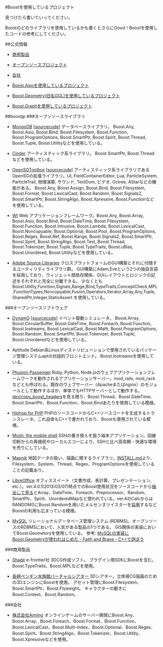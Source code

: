 #Boostを使用しているプロジェクト

見つけたら書いていってください。

Boostのどのライブラリを使用しているかも書くとさらにGood！Boostを使用したコードの参考にしてください。


##公式情報
- [商用製品](http://www.boost.org/users/uses_shrink.html)
- [オープンソースプロジェクト](http://www.boost.org/users/uses_open.html)
- [会社](http://www.boost.org/users/uses_inhouse.html)

- [Boost.Asioを使用しているプロジェクト](http://think-async.com/Asio/WhoIsUsingAsio)
- [Boost.Geometry(旧名GGL)を使用しているプロジェクト](http://trac.osgeo.org/ggl/wiki/WhoUsesGGL)
- [Boost.Graphを使用しているプロジェクト](http://www.boost.org/libs/graph/doc/users.html)


##boostjp
###オープンソースライブラリ
- [MongoDB](http://www.mongodb.org/) [[sourcecode](https://github.com/mongodb/mongo)]
データベースライブラリ。
Boost.Any, Boost.Asio, Boost.Bind, Boost.Filesystem, Boost.Function, Boost.ProgramOptions, Boost.SmartPtr, Boost.Spirit, Boost.Thread, Boost.Tuple, Boost.Utilityなどを使用している。

- [Cinder](http://libcinder.org/)
アーティスティック系ライブラリ。
Boost.SmartPtr, Boost.Threadなどを使用している。

- [OpenSGToolbox](http://www.vrac.iastate.edu/%7Edkabala/OpenSGToolbox/) [[sourcecode](https://github.com/djkabala/OpenSGToolbox)]
アーティスティック系ライブラリであるOpenSGの拡張ライブラリ。UI, FieldContainerEditor, Lua, ParticleSystem, ParticleTrail, 物理演算, サウンド, TextDom, ビデオ, Octree, AStarなどの機能がある。
Boost.Any, Boost.Assign, Boost.Bind, Boost.Filesystem, Boost.Format, Boost.LexicalCast, Boost.Random, Boost.Signals2, Boost.SmartPtr, Boost.StringAlgo, Boost.Xpressive, Boost.Functionなどを使用している。


- [Wt](http://www.webtoolkit.eu/wt/)
Web アプリケーションフレームワーク。Boost.Any, Boost.Array, Boost.Asio, Boost.Bind, Boost.DateTime, Boost.Filesystem, Boost.Function, Boost.Intrusive, Boost.Lambda, Boost.LexicalCast, Boost.Noncopyable, Boost.Optional, Boost.Pool, Boost.ProgramOptions, Boost.Regex, Boost.Ref, Boost.Range, Boost.Signals2, Boost.SmartPtr, Boost.Spirit, Boost.StringAlgo, Boost.Test, Boost.Thread, Boost.Tokenizer, Boost.Tuple, Boost.TypeTraits, Boost.uBlas, Boost.Unordered, Boost.Utilityなどを使用している。


- [Adobe Source Libraries](http://stlab.adobe.com/group__asl__home.html)
クロスプラットフォームのGUI構築とそれに付随するユーティリティライブラリ群。
GUI構築にAdam,Eveという2つの独自言語を採用しており、ウィジェット間依存関係、GUIレイアウトとロジックの記述をそれぞれと完全に分離できる。
少なくとも Boost.Utility,Function,Signals,Range,Bind,TypeTraits,ConceptCheck,MPL,FunctionTypes,Noncopyable,Fusion,Operators,Iterator,Array,Any,Tuple,SharedPtr,Integer,StaticAssert を使用している。


###オープンソースソフトウェア

- [DynamO](http://www.marcusbannerman.co.uk/dynamo) [[sourcecode](https://github.com/toastedcrumpets/DynamO)]
イベント駆動シミュレータ。
Boost.Array, Boost.CircularBuffer, Boost.DateTime, Boost.Foreach, Boost.Function, Boost.Iostreams, Boost.LexicalCast, Boost.Math, Boost.ProgramOptions, Boost.Random, Boost.SmartPtr, Boost.Tokenizer, Boost.Tuple, Boost.Unorderedなどを使用している。


- Aptitude
Debian系Linuxディストリビューションで使用されているパッケージ管理システムaptの対話的フロントエンド。
Boost.Iostreamsを使用している。


- [Phusion Passenger](https://www.phusionpassenger.com/)
Ruby, Python, Node.jsのウェブアプリケーションフレームワークを動作されるアプリケーションサーバー。mod_rails, mod_rackなどとも呼ばれる。既存のウェブサーバー（Apacheまたはnginx）のモジュールとして動作するほか、単体でもHTTPサーバーとして動作する。
[dev/copy_boost_headers](https://github.com/phusion/passenger/blob/master/dev/copy_boost_headers)を見る限り、Boost.Thread、Boost.DateTime、Boost.SmartPtr、Boost.Function、Boost.Bindあたりを使用している模様。


- [Hiphop for PHP](https://github.com/facebook/hiphop-php)
PHPのソースコードからC++ソースコードを生成するトランスレータ。これ自体もC++で書かれており、Boostも使用されている模様。


- [Mosh: the mobile shell](https://mosh.mit.edu/)
SSHの置き換えを狙う端末アプリケーション。回線切断からの再接続やローカルエコーにより、SSHと比べ高信頼・快適な環境を売りにしている。


- [Mapnik](http://mapnik.org/)
地図データの扱い、描画に関するライブラリ。[INSTALL.md](https://github.com/mapnik/mapnik/blob/master/INSTALL.md)より、Filesystem、System、Thread、Regex、ProgramOptionsを使用していることの記載あり。


- [LibreOffice](http://ja.libreoffice.org/)
オフィススイート（文書作成、表計算、プレゼンテーション、etc.）。ver.4.0.1(2013/03/07)時点でのBoost使用状況をソースコードから[抽出して見る](https://gist.github.com/usagi/5108142)とArray、DateTime、Foreach、Preprocessor、Random、SmartPtr、Spirit、UnorderedMapなど使われている。ver.4のCalcからはRANDOM()にBoost.Randomを用いたメルセンヌツイスターを[採用](https://bugs.freedesktop.org/show_bug.cgi?id=33365)するなどBoostの利用も広まっている模様。


- [MySQL](http://www-jp.mysql.com/)
リレーショナルデータベース管理システム (RDBMS)。オープンソースのRDBMSにおいて、人気がある製品の1つである。
GIS関係の実装においてBoost.Geometoryを使用している。
参考: [MySQLの実装にBoost.Geometryが使われはじめた - Faith and Brave - C++で遊ぼう](http://faithandbrave.hateblo.jp/entry/2014/04/28/131514)


###商用製品
- [Shade](http://shade.e-frontier.co.jp/)
e-frontier社 3DCG作成ソフト。
プラグイン用SDKにBoostを含む。
Boost.TypeTraits、Boost.MPLなどを使用。

- [長崎ペンギン水族館バーチャルシアター](http://blog.penguin-aqua.jp/archives/2145)
3Dシアター。立体視CG描画のための3DエンジンにBoostを使用。
アセット管理にBoost.Filesystem、Boost.SmartPtr、Boost.Flyweight。
キャラクターの動きにBoost.Context、Boost.Random。




###会社
- [株式会社Aiming](http://aiming-inc.com/)
オンラインゲームのサーバー開発にBoost.Any、Boost.Array、Boost.Foreach、Boost.Format、Boost.Function、Boost.LexicalCast、Boost.Multi-Index、Boost.Optional、Boost.Regex、Boost.Spirit、Boost.StringAlgo、Boost.Tokenizer、Boost.Utility、Boost.Xpressiveなどを使用。



